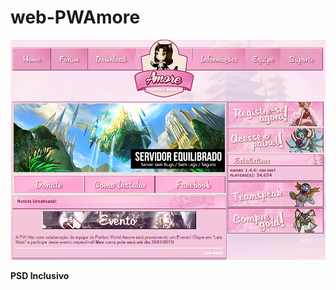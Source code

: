 # web-PWAmore

![alt text](https://github.com/MateusCouto/web-PWAmore/blob/main/Screenshot.png?raw=true)

**PSD Inclusivo**
